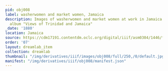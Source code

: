 ```yaml
---
pid: obj008
label: washerwomen and market women, Jamaica
description: Images of washerwomen and market women at work in Jamaica from photo
  album "Views of Trinidad and Jamaica"
_date: '1880'
location: Jamaica
source: https://cdm17191.contentdm.oclc.org/digital/iiif/asm0304/1446/full/full/0/default.jpg
order: '07'
layout: dreamlab_item
collection: dreamlab
thumbnail: "/img/derivatives/iiif/images/obj008/full/250,/0/default.jpg"
manifest: "/img/derivatives/iiif/obj008/manifest.json"
---
```

